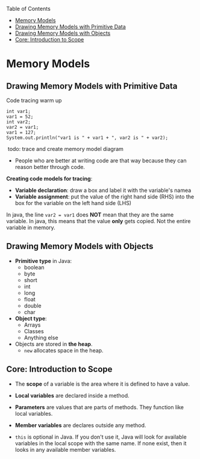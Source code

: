 <!-- START doctoc generated TOC please keep comment here to allow auto update -->
<!-- DON'T EDIT THIS SECTION, INSTEAD RE-RUN doctoc TO UPDATE -->
Table of Contents

-   [Memory Models](#memory-models)
-   [Drawing Memory Models with Primitive
    Data](#drawing-memory-models-with-primitive-data)
-   [Drawing Memory Models with
    Objects](#drawing-memory-models-with-objects)
-   [Core: Introduction to Scope](#core-introduction-to-scope)

<!-- END doctoc generated TOC please keep comment here to allow auto update -->
Memory Models
=============

Drawing Memory Models with Primitive Data
-----------------------------------------

Code tracing warm up

``` {.java}
int var1;
var1 = 52;
int var2;
var2 = var1;
var1 = 127;
System.out.println("var1 is " + var1 + ", var2 is " + var2);
```

![]() todo: trace and create memory model diagram

-   People who are better at writing code are that way because they can
    reason better through code.

**Creating code models for tracing**:

-   **Variable declaration**: draw a box and label it with the
    variable's namea
-   **Variable assignment**: put the value of the right hand side (RHS)
    into the box for the variable on the left hand side (LHS)

In java, the line `var2 = var1` does **NOT** mean that they are the same
variable. In java, this means that the value **only** gets copied. Not
the entire variable in memory.

Drawing Memory Models with Objects
----------------------------------

-   **Primitive type** in Java:
    -   boolean
    -   byte
    -   short
    -   int
    -   long
    -   float
    -   double
    -   char
-   **Object type**:
    -   Arrays
    -   Classes
    -   Anything else
-   Objects are stored in **the heap**.
    -   `new` allocates space in the heap.

Core: Introduction to Scope
---------------------------

-   The **scope** of a variable is the area where it is defined to have
    a value.
-   **Local variables** are declared inside a method.
-   **Parameters** are values that are parts of methods. They function
    like local variables.
-   **Member variables** are declares outside any method.

-   `this` is optional in Java. If you don't use it, Java will look for
    available variables in the local scope with the same name. If none
    exist, then it looks in any available member variables.


